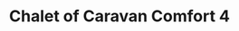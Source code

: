 ---
layout: verhuur-item
title: Chalet of Caravan Comfort 4
preview: 
    title: Comfort 4
    button:
        price: 319
    list:
        - cmft kenmerk
        - 4 is goed
        - geen honden
        - kaasschaaf
---